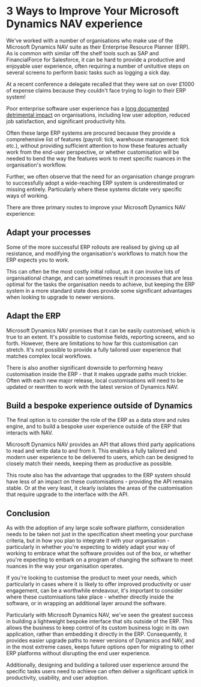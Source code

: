 # 3 Ways to Improve Your Microsoft Dynamics NAV experience

We've worked with a number of organisations who make use of the Microsoft Dynamics NAV suite as their Enterprise Resource Planner (ERP). As is common with similar off the shelf tools such as SAP and FinancialForce for Salesforce, it can be hard to provide a productive and enjoyable user experience, often requiring a number of unituitive steps on several screens to perform basic tasks such as logging a sick day.

At a recent conference a delegate recalled that they were sat on over £1000 of expense claims because they couldn't face trying to login to their ERP system!

Poor enterprise software user experience has a [long documented detrimental impact](http://deloitte.wsj.com/cio/2012/09/10/enterprise-software-why-the-user-experience-matters/) on organisations, including low user adoption, reduced job satisfaction, and significant productivity hits.

Often these large ERP systems are procured because they provide a comprehensive list of features (payroll: tick, warehouse management: tick etc.), without providing sufficient attention to how these features actually work from the end-user perspective, or whether customisation will be needed to bend the way the features work to meet specific nuances in the organisation's workflow.

Further, we often observe that the need for an organisation change program to successfully adopt a wide-reaching ERP system is underestimated or missing entirely. Particularly where these systems dictate very specific ways of working.

There are three primary routes to improve your Microsoft Dynamics NAV experience:


## Adapt your processes

Some of the more successful ERP rollouts are realised by giving up all resistance, and modifying the organisation's workflows to match how the ERP expects you to work.

This can often be the most costly initial rollout, as it can involve lots of organisational change, and can sometimes result in processes that are less optimal for the tasks the organisation needs to achieve, but keeping the ERP system in a more standard state does provide some significant advantages when looking to upgrade to newer versions.


## Adapt the ERP

Microsoft Dynamics NAV promises that it can be easily customised, which is true to an extent. It's possible to customise fields, reporting screens, and so forth. However, there are limitations to how far this customisation can stretch. It's not possible to provide a fully tailored user experience that matches complex local workflows.

There is also another significant downside to performing heavy customisation inside the ERP - that it makes upgrade paths much trickier. Often with each new major release, local customisations will need to be updated or rewritten to work with the latest version of Dynamics NAV.


## Build a bespoke experience outside of Dynamics

The final option is to consider the role of the ERP as a data store and rules engine, and to build a bespoke user experience outside of the ERP that interacts with NAV.

Microsoft Dynamics NAV provides an API that allows third party applications to read and write data to and from it. This enables a fully tailored and modern user experience to be delivered to users, which can be designed to closely match their needs, keeping them as productive as possible.

This route also has the advantage that upgrades to the ERP system should have less of an impact on these customisations - providing the API remains stable. Or at the very least, it clearly isolates the areas of the customisation that require upgrade to the interface with the API.


## Conclusion

As with the adoption of any large scale software platform, consideration needs to be taken not just in the specification sheet meeting your purchase criteria, but in how you plan to integrate it with your organisation - particularly in whether you're expecting to widely adapt your way of working to embrace what the software provides out of the box, or whether you're expecting to embark on a program of changing the software to meet nuances in the way your organisation operates.

If you're looking to customise the product to meet your needs, which particularly in cases where it is likely to offer improved productivity or user engagement, can be a worthwhile endeavour, it's important to consider where these customisations take place - whether directly inside the software, or in wrapping an additional layer around the software.

Particularly with Microsoft Dynamics NAV, we've seen the greatest success in building a lightweight bespoke interface that sits outside of the ERP. This allows the business to keep control of its custom business logic in its own application, rather than embedding it directly in the ERP. Consequently, it provides easier upgrade paths to newer versions of Dynamics and NAV, and in the most extreme cases, keeps future options open for migrating to other ERP platforms without disrupting the end user experience.

Additionally, designing and building a tailored user experience around the specific tasks users need to achieve can often deliver a significant uptick in productivity, usability, and user adoption.
